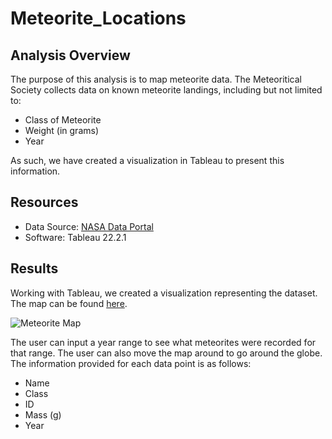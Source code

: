# Meteorite_Locations
## Analysis Overview
The purpose of this analysis is to map meteorite data. The Meteoritical Society collects data on known meteorite landings, including but not limited to:
- Class of Meteorite
- Weight (in grams)
- Year

As such, we have created a visualization in Tableau to present this information.

## Resources
  * Data Source: [NASA Data Portal](https://data.nasa.gov/Space-Science/Meteorite-Landings/gh4g-9sfh)
  * Software: Tableau 22.2.1

## Results
Working with Tableau, we created a visualization representing the dataset. The map can be found [here](https://public.tableau.com/views/MeteoriteLandings_16703066849720/Meteorites?:language=en-US&publish=yes&:display_count=n&:origin=viz_share_link).

![Meteorite Map](https://user-images.githubusercontent.com/106129195/205836461-7548580e-edce-4194-9d9b-046b7bd7030e.png)

The user can input a year range to see what meteorites were recorded for that range. The user can also move the map around to go around the globe. The information provided for each data point is as follows:
- Name
- Class
- ID
- Mass (g)
- Year
